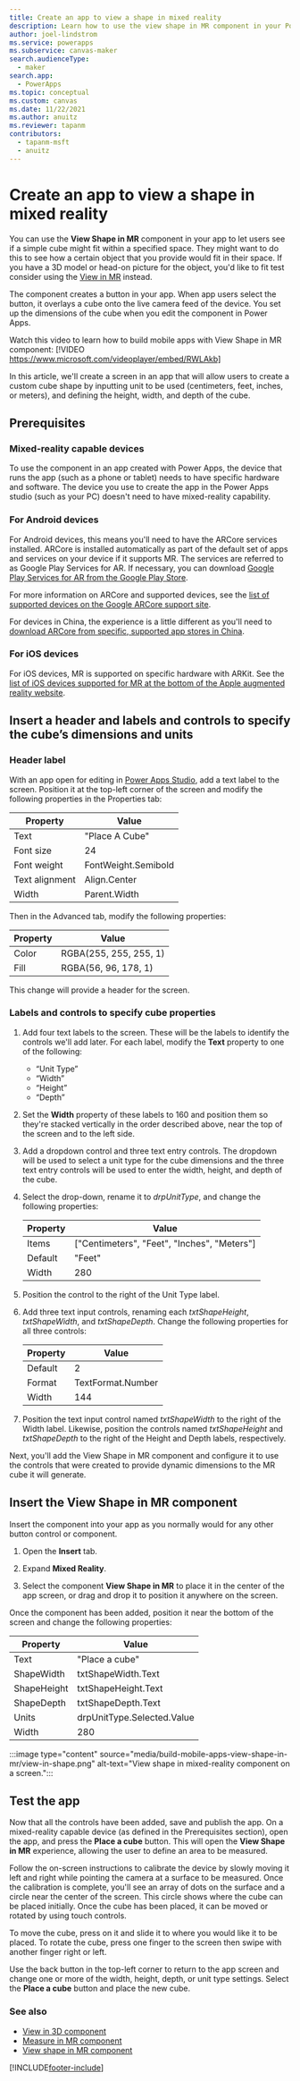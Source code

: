 ```yaml
---
title: Create an app to view a shape in mixed reality
description: Learn how to use the view shape in MR component in your Power Apps.
author: joel-lindstrom
ms.service: powerapps
ms.subservice: canvas-maker
search.audienceType: 
  - maker
search.app: 
  - PowerApps
ms.topic: conceptual
ms.custom: canvas
ms.date: 11/22/2021
ms.author: anuitz
ms.reviewer: tapanm
contributors:
  - tapanm-msft
  - anuitz
---
```


# Create an app to view a shape in mixed reality

You can use the **View Shape in MR** component in your app to let users see if a simple cube might fit within a specified space. They might want to do this to see how a certain object that you provide would fit in their space. If you have a 3D model or head-on picture for the object, you'd like to fit test consider using the [View in MR](../mixed-reality-component-view-mr.md) instead.

The component creates a button in your app. When app users select the button, it overlays a cube onto the live camera feed of the device. You set up the dimensions of the cube when you edit the component in Power Apps.

Watch this video to learn how to build mobile apps with View Shape in MR component:
[!VIDEO https://www.microsoft.com/videoplayer/embed/RWLAkb]

In this article, we'll create a screen in an app that will allow users to create a custom cube shape by inputting unit to be used (centimeters, feet, inches, or meters), and defining the height, width, and depth of the cube.

## Prerequisites

### Mixed-reality capable devices

To use the component in an app created with Power Apps, the device that runs the app (such as a phone or tablet) needs to have specific hardware and software. The device you use to create the app in the Power Apps studio (such as your PC) doesn't need to have mixed-reality capability.

### For Android devices

For Android devices, this means you'll need to have the ARCore services installed. ARCore is installed automatically as part of the default set of apps and services on your device if it supports MR. The services are referred to as Google Play Services for AR. If necessary, you can download [Google Play Services for AR from the Google Play Store](https://play.google.com/store/apps/details?id=com.google.ar.core).

For more information on ARCore and supported devices, see the [list of supported devices on the Google ARCore support site](https://developers.google.com/ar/discover/supported-devices#android_play).

For devices in China, the experience is a little different as you'll need to [download ARCore from specific, supported app stores in China](https://developers.google.com/ar/discover/supported-devices#android_china).

### For iOS devices

For iOS devices, MR is supported on specific hardware with ARKit. See the [list of iOS devices supported for MR at the bottom of the Apple augmented reality website](https://www.apple.com/augmented-reality/).

## Insert a header and labels and controls to specify the cube’s dimensions and units

### Header label

With an app open for editing in [Power Apps Studio](https://create.powerapps.com/), add a text label to the screen. Position it at the top-left corner of the screen and modify the following properties in the Properties tab:

| Property       | Value               |
|----------------|---------------------|
| Text           | "Place A Cube"      |
| Font size      | 24                  |
| Font weight    | FontWeight.Semibold |
| Text alignment | Align.Center        |
| Width          | Parent.Width        |

Then in the Advanced tab, modify the following properties:

| Property | Value                  |
|----------|------------------------|
| Color    | RGBA(255, 255, 255, 1) |
| Fill     | RGBA(56, 96, 178, 1)   |

This change will provide a header for the screen.

### Labels and controls to specify cube properties

1. Add four text labels to the screen. These will be the labels to identify the
controls we'll add later. For each label, modify the **Text** property to one of the following:

    - “Unit Type”
    - “Width”
    - “Height”
    - “Depth”

1. Set the **Width** property of these labels to 160 and position them so they're stacked vertically in the order described above, near the top of the screen and to the left side.

1. Add a dropdown control and three text entry controls. The dropdown will be used to select a unit type for the cube dimensions and the three text entry controls will be used to enter the width, height, and depth of the cube.

1. Select the drop-down, rename it to *drpUnitType*, and change the following properties:

    | Property | Value                                       |
    |----------|---------------------------------------------|
    | Items    | ["Centimeters", "Feet", "Inches", "Meters"] |
    | Default  | "Feet"                                      |
    | Width    | 280                                         |

1. Position the control to the right of the Unit Type label.

1. Add three text input controls, renaming each *txtShapeHeight*, *txtShapeWidth*, and *txtShapeDepth*. Change the following properties for all three controls:

    | Property | Value             |
    |----------|-------------------|
    | Default  | 2                 |
    | Format   | TextFormat.Number |
    | Width    | 144               |

1. Position the text input control named *txtShapeWidth* to the right of the Width label. Likewise, position the controls named *txtShapeHeight* and *txtShapeDepth* to the right of the Height and Depth labels, respectively.

Next, you'll add the View Shape in MR component and configure it to use the controls that were created to provide dynamic dimensions to the MR cube it will generate.

## Insert the View Shape in MR component

Insert the component into your app as you normally would for any other button control or component.

1. Open the **Insert** tab.

1. Expand **Mixed Reality**.

1. Select the component **View Shape in MR** to place it in the center of the
    app screen, or drag and drop it to position it anywhere on the screen.

Once the component has been added, position it near the bottom of the screen and change the following properties:

| Property    | Value                      |
|-------------|----------------------------|
| Text        | "Place a cube"             |
| ShapeWidth  | txtShapeWidth.Text         |
| ShapeHeight | txtShapeHeight.Text        |
| ShapeDepth  | txtShapeDepth.Text         |
| Units       | drpUnitType.Selected.Value |
| Width       | 280                        |

:::image type="content" source="media/build-mobile-apps-view-shape-in-mr/view-in-shape.png" alt-text="View shape in mixed-reality component on a screen.":::

## Test the app

Now that all the controls have been added, save and publish the app. On a mixed-reality capable device (as defined in the Prerequisites section), open the app, and press the **Place a cube** button. This will open the **View Shape in MR** experience, allowing the user to define an area to be measured.

Follow the on-screen instructions to calibrate the device by slowly moving it left and right while pointing the camera at a surface to be measured. Once the calibration is complete, you'll see an array of dots on the surface and a circle near the center of the screen. This circle shows where the cube can be placed initially. Once the cube has been placed, it can be moved or rotated by using touch controls.

To move the cube, press on it and slide it to where you would like it to be placed. To rotate the cube, press one finger to the screen then swipe with another finger right or left.

Use the back button in the top-left corner to return to the app screen and change one or more of the width, height, depth, or unit type settings. Select the **Place a cube** button and place the new cube.

### See also

- [View in 3D component](../mixed-reality-component-view-3d.md)
- [Measure in MR component](../mixed-reality-component-measure-distance.md)
- [View shape in MR component](../mixed-reality-component-view-shape.md) 


[!INCLUDE[footer-include](../../../includes/footer-banner.md)]
